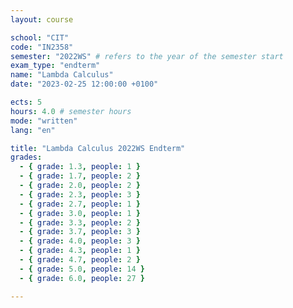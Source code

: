 ```yaml
---
layout: course

school: "CIT"
code: "IN2358"
semester: "2022WS" # refers to the year of the semester start
exam_type: "endterm"
name: "Lambda Calculus"
date: "2023-02-25 12:00:00 +0100"

ects: 5
hours: 4.0 # semester hours
mode: "written"
lang: "en"

title: "Lambda Calculus 2022WS Endterm"
grades:
  - { grade: 1.3, people: 1 }
  - { grade: 1.7, people: 2 }
  - { grade: 2.0, people: 2 }
  - { grade: 2.3, people: 3 }
  - { grade: 2.7, people: 1 }
  - { grade: 3.0, people: 1 }
  - { grade: 3.3, people: 2 }
  - { grade: 3.7, people: 3 }
  - { grade: 4.0, people: 3 }
  - { grade: 4.3, people: 1 }
  - { grade: 4.7, people: 2 }
  - { grade: 5.0, people: 14 }
  - { grade: 6.0, people: 27 }

---
```



